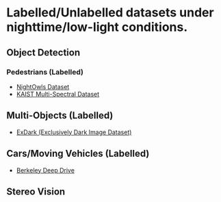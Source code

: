 # Labelled/Unlabelled datasets under nighttime/low-light conditions. 

## Object Detection
### Pedestrians (Labelled)
- [NightOwls Dataset](https://www.nightowls-dataset.org/)
- [KAIST Multi-Spectral Dataset](https://soonminhwang.github.io/rgbt-ped-detection/data/)

## Multi-Objects (Labelled)
- [ExDark (Exclusively Dark Image Dataset)](https://github.com/cs-chan/Exclusively-Dark-Image-Dataset)

## Cars/Moving Vehicles (Labelled)
- [Berkeley Deep Drive](https://bdd-data.berkeley.edu/)

## Stereo Vision
